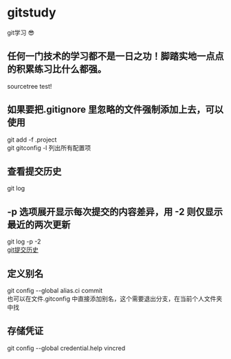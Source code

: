 # gitstudy
git学习
:sunglasses:
## 任何一门技术的学习都不是一日之功！脚踏实地一点点的积累练习比什么都强。
sourcetree test!
## 如果要把.gitignore 里忽略的文件强制添加上去，可以使用  
git add -f .project  
git gitconfig -l 列出所有配置项  
## 查看提交历史  
git log  
## -p 选项展开显示每次提交的内容差异，用 -2 则仅显示最近的两次更新  
git log -p -2  
[git提交历史](https://git-scm.com/book/zh/v1/Git-%E5%9F%BA%E7%A1%80-%E6%9F%A5%E7%9C%8B%E6%8F%90%E4%BA%A4%E5%8E%86%E5%8F%B2)  
## 定义别名  
git config --global alias.ci commit  
也可以在文件.gitconfig 中直接添加别名，这个需要退出分支，在当前个人文件夹中找  
## 存储凭证  
git config --global credential.help vincred   



